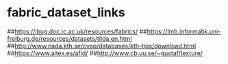 # fabric_dataset_links


##https://ibug.doc.ic.ac.uk/resources/fabrics/
##https://lmb.informatik.uni-freiburg.de/resources/datasets/tilda.en.html
##http://www.nada.kth.se/cvap/databases/kth-tips/download.html
##https://www.aitex.es/afid/
##http://www.cb.uu.se/~gustaf/texture/
